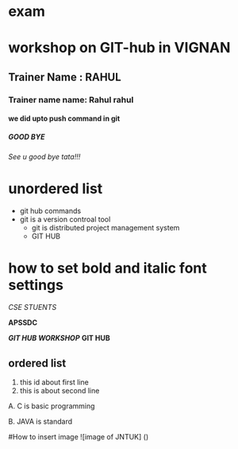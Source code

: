 # exam
# workshop on GIT-hub in VIGNAN
## Trainer Name : RAHUL
### Trainer name name: Rahul rahul
#### we did upto push command in git
##### GOOD BYE
###### See u good bye tata!!!


# unordered list
- git hub commands
- git is a version controal tool
  - git is distributed project management system 
  - GIT HUB 
# how to set bold and italic font settings
*CSE STUENTS*

**APSSDC**

***GIT HUB WORKSHOP***
 **GIT HUB**
## ordered list
1. this id about first line
2. this is about second line

A. C is basic programming 

B. JAVA is standard

#How to insert image
![image of JNTUK] ()
